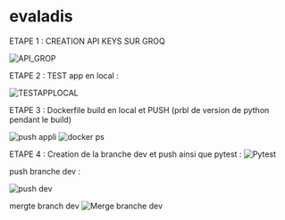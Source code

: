 # evaladis


ETAPE 1 : 
CREATION API KEYS SUR GROQ 

![API_GROP](https://github.com/Prode28/evaladis/assets/170403685/e88d1bcb-1362-4ba3-ac84-3b0e30ba1843)

ETAPE 2  :
TEST app en local : 

![TESTAPPLOCAL](https://github.com/Prode28/evaladis/assets/170403685/9f928775-5049-4676-8e68-97341e700518)

ETAPE 3 : 
Dockerfile build en local et PUSH (prbl de version de python pendant le build)

![push appli](https://github.com/Prode28/evaladis/assets/170403685/c540395a-9606-435a-bd2c-e16ed15bd570)
![docker ps](https://github.com/Prode28/evaladis/assets/170403685/2a87fc30-05fb-4cbb-bf84-e3199f13bb4b)

ETAPE 4 : 
Creation de la branche dev et push ainsi que pytest : 
![Pytest](https://github.com/Prode28/evaladis/assets/170403685/ffbf7c85-ea39-48b3-ba62-3142871bc1ef)

push branche dev : 


![push dev](https://github.com/Prode28/evaladis/assets/170403685/cb023e5f-5f43-42c7-b147-68b5c6900f2a)

mergte branch dev
![Merge branche dev](https://github.com/Prode28/evaladis/assets/170403685/0286495c-af53-4516-a16b-04d4396dc324)
